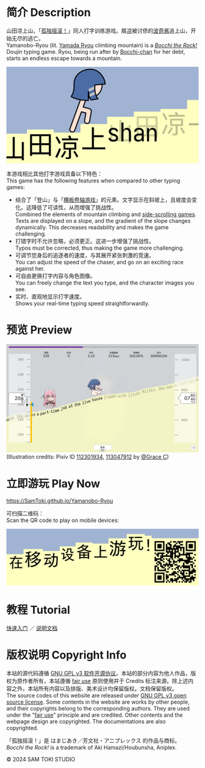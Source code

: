# 简介 Description

山田凉上山，「[孤独摇滚！](https://zh.moegirl.org.cn/孤独摇滚！)」同人打字训练游戏。屑[凉](https://zh.moegirl.org.cn/山田凉)被讨债的[波奇酱](https://zh.moegirl.org.cn/波奇酱)追上山，开始无尽的逃亡。<br>
Yamanobo-Ryou (lit. [Yamada Ryou](https://bocchi-the-rock.fandom.com/wiki/Ryo_Yamada) climbing mountain) is a [*Bocchi the Rock!*](https://bocchi-the-rock.fandom.com/wiki/Bocchi_the_Rock!_(anime)) Doujin typing game. Ryou, being run after by [Bocchi-chan](https://bocchi-the-rock.fandom.com/wiki/Hitori_Gotoh) for her debt, starts an endless escape towards a mountain.

![封面 Cover](/PREVIEW/封面%20Cover.png)

本游戏相比其他打字游戏具备以下特色：<br>
This game has the following features when compared to other typing games:

- 结合了「登山」与「[横板卷轴游戏](https://zh.wikipedia.org/wiki/横向卷轴游戏)」的元素。文字显示在斜坡上，且坡度会变化。这降低了可读性，从而增强了挑战性。<br>
Combined the elements of mountain climbing and [side-scrolling games](https://en.wikipedia.org/wiki/Side-scrolling_video_game). Texts are displayed on a slope, and the gradient of the slope changes dynamically. This decreases readability and makes the game challenging.
- 打错字时不允许忽略，必须更正。这进一步增强了挑战性。<br>
Typos must be corrected, thus making the game more challenging.
- 可调节您身后的追逐者的速度，与其展开紧张刺激的竞速。<br>
You can adjust the speed of the chaser, and go on an exciting race against her.
- 可自由更换打字内容与角色图像。<br>
You can freely change the text you type, and the character images you see.
- 实时、直观地显示打字速度。<br>
Shows your real-time typing speed straightforwardly.

# 预览 Preview

![预览 Preview](/PREVIEW/预览%20Preview.png)
(Illustration credits: Pixiv ID [112301934](https://pixiv.net/en/artworks/112301934), [113047912](https://pixiv.net/en/artworks/113047912) by [@Grace C](https://pixiv.net/en/users/33777297))

# 立即游玩 Play Now

https://SamToki.github.io/Yamanobo-Ryou

可扫描二维码：<br>
Scan the QR code to play on mobile devices:

![二维码 QR code](/PREVIEW/二维码%20QR%20code.png)

# 教程 Tutorial

[快速入门](/PROJECT/Yamanobo-Ryou/docs/山田凉上山%20快速入门.pdf) ／ [说明文档](/PROJECT/Yamanobo-Ryou/docs/山田凉上山%20说明文档.pdf)

# 版权说明 Copyright Info

本站的源代码遵循 [GNU GPL v3 软件开源协议](https://www.gnu.org/licenses/gpl-3.0.en.html)。本站的部分内容为他人作品，版权为原作者所有，本站遵循 [fair use](https://zh.wikipedia.org/wiki/fair_use) 原则使用并于 Credits 标注来源。除上述内容之外，本站所有内容以及排版、美术设计均保留版权。文档保留版权。<br>
The source codes of this website are released under [GNU GPL v3 open source license](https://www.gnu.org/licenses/gpl-3.0.en.html). Some contents in the website are works by other people, and their copyrights belong to the corresponding authors. They are used under the "[fair use](https://en.wikipedia.org/wiki/fair_use)" principle and are credited. Other contents and the webpage design are copyrighted. The documentations are also copyrighted.

「孤独摇滚！」是 はまじあき／芳文社・アニプレックス 的作品与商标。<br>
*Bocchi the Rock!* is a trademark of Aki Hamazi/Houbunsha, Aniplex.

© 2024 SAM TOKI STUDIO
